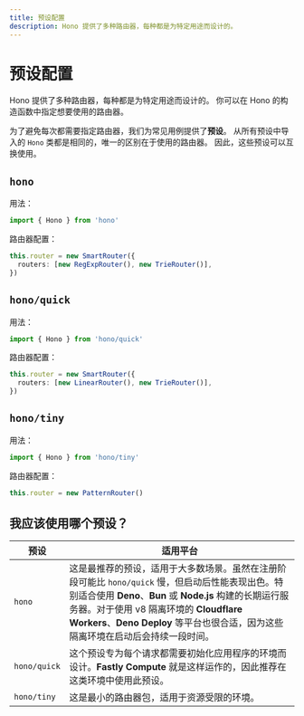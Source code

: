 ```yaml
---
title: 预设配置
description: Hono 提供了多种路由器，每种都是为特定用途而设计的。
---
```

# 预设配置

Hono 提供了多种路由器，每种都是为特定用途而设计的。
你可以在 Hono 的构造函数中指定想要使用的路由器。

为了避免每次都需要指定路由器，我们为常见用例提供了**预设**。
从所有预设中导入的 `Hono` 类都是相同的，唯一的区别在于使用的路由器。
因此，这些预设可以互换使用。

## `hono`

用法：

```ts twoslash
import { Hono } from 'hono'
```

路由器配置：

```ts
this.router = new SmartRouter({
  routers: [new RegExpRouter(), new TrieRouter()],
})
```

## `hono/quick`

用法：

```ts twoslash
import { Hono } from 'hono/quick'
```

路由器配置：

```ts
this.router = new SmartRouter({
  routers: [new LinearRouter(), new TrieRouter()],
})
```

## `hono/tiny`

用法：

```ts twoslash
import { Hono } from 'hono/tiny'
```

路由器配置：

```ts
this.router = new PatternRouter()
```

## 我应该使用哪个预设？

| 预设         | 适用平台                                                                                                                                                                                                                                                                                     |
| ------------ | -------------------------------------------------------------------------------------------------------------------------------------------------------------------------------------------------------------------------------------------------------------------------------------------- |
| `hono`       | 这是最推荐的预设，适用于大多数场景。虽然在注册阶段可能比 `hono/quick` 慢，但启动后性能表现出色。特别适合使用 **Deno**、**Bun** 或 **Node.js** 构建的长期运行服务器。对于使用 v8 隔离环境的 **Cloudflare Workers**、**Deno Deploy** 等平台也很合适，因为这些隔离环境在启动后会持续一段时间。 |
| `hono/quick` | 这个预设专为每个请求都需要初始化应用程序的环境而设计。**Fastly Compute** 就是这样运作的，因此推荐在这类环境中使用此预设。                                                                                                                                                                   |
| `hono/tiny`  | 这是最小的路由器包，适用于资源受限的环境。                                                                                                                                                                                                                                                   |

